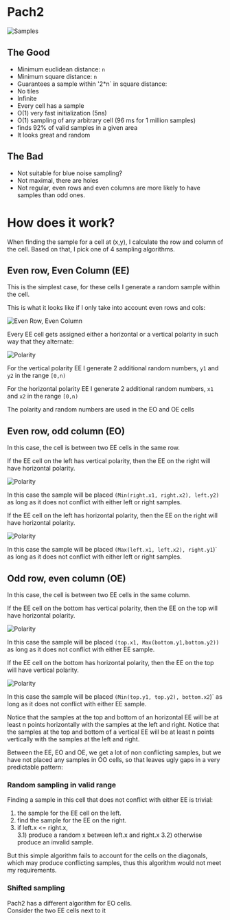 # Pach2

![Samples](example.svg)

## The Good

* Minimum euclidean distance: `n`
* Minimum square distance: `n`
* Guarantees a sample within '2*n` in square distance: 
* No tiles
* Infinite
* Every cell has a sample
* O(1) very fast initialization (5ns)
* O(1) sampling of any arbitrary cell (96 ms for 1 million samples)
* finds 92% of valid samples in a given area
* It looks great and random

## The Bad

* Not suitable for blue noise sampling?
* Not maximal, there are holes
* Not regular, even rows and even columns are more likely to have samples than odd ones.

# How does it work?

When finding the sample for a cell at (x,y), I calculate the row and column of the cell.  Based on that, I pick one of 4 sampling algorithms.

## Even row, Even Column (EE)

This is the simplest case, for these cells I generate a random sample within the cell.  

This is what it looks like if I only take into account even rows and cols:

![Even Row, Even Column](even-even.svg)

Every EE cell gets assigned either a horizontal or a vertical polarity in such way that they alternate:

![Polarity](polarity.svg)

For the vertical polarity EE I generate 2 additional random numbers, `y1` and `y2` in the range `[0,n)`

For the horizontal polarity EE I generate 2 additional random numbers, `x1` and `x2` in the range `[0,n)`


The polarity and random numbers are used in the EO and OE cells

## Even row, odd column (EO)

In this case, the cell is between two EE cells in the same row. 

If the EE cell on the left has vertical polarity, then the EE on the right will have horizontal polarity.

![Polarity](polarity1.svg)

In this case the sample will be placed `(Min(right.x1, right.x2), left.y2)` as long as it does not conflict with either left or right samples.

If the EE cell on the left has horizontal polarity, then the EE on the right will have horizontal polarity.

![Polarity](polarity2.svg)

In this case the sample will be placed `(Max(left.x1, left.x2), right.y1`)` as long as it does not conflict with either left or right samples.

## Odd row, even column (OE)

In this case, the cell is between two EE cells in the same column. 

If the EE cell on the bottom has vertical polarity, then the EE on the top will have horizontal polarity.

![Polarity](polarity3.svg)

In this case the sample will be placed `(top.x1, Max(bottom.y1,bottom.y2))` as long as it does not conflict with either EE sample.

If the EE cell on the bottom has horizontal polarity, then the EE on the top will have vertical polarity.

![Polarity](polarity4.svg)

In this case the sample will be placed `(Min(top.y1, top.y2), bottom.x2`)` as long as it does not conflict with either EE sample.

Notice that the samples at the top and bottom of an horizontal EE will be at least n points horizontally with the samples at the left and right. 
Notice that the samples at the top and bottom of a vertical EE will be at least n points vertically with the samples at the left and right.

Between the EE, EO and OE, we get a lot of non conflicting samples, but we have not placed any samples in OO cells, so that leaves ugly gaps in a very predictable pattern:



### Random sampling in valid range
Finding a sample in this cell that does not conflict with either EE is trivial:  
1) the sample for the EE cell on the left.
2) find the sample for the EE on the right.
3) if left.x <= right.x,  
    3.1) produce a random x between left.x and right.x
    3.2) otherwise produce an invalid sample.

But this simple algorithm fails to account for the cells on the diagonals, which may produce conflicting samples,  thus this algorithm would not meet my requirements.

### Shifted sampling

Pach2 has a different algorithm for EO cells.  
Consider the two EE cells next to it



